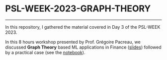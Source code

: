 # PSL-WEEK-2023-GRAPH-THEORY

----------------------------------------------

In this repository, I gathered the material covered in Day 3 of the PSL-WEEK 2023. 

In this 8 hours workshop presented by Prof. Grégoire Pacreau, we discussed **Graph Theory** based ML applications in Finance ([slides](https://github.com/abouhadid/PSL-WEEK-2023-GRAPH-THEORY/blob/main/slides.pdf)) followed by a practical case (see the [notebook](https://github.com/abouhadid/PSL-WEEK-2023-GRAPH-THEORY/blob/main/Graphs_and_Machine_Learning.ipynb)). 
